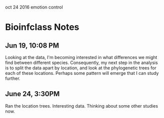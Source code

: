 oct 24 2016 emotion control
# Bioinfclass Notes


## Jun 19, 10:08 PM

Looking at the data, I'm becoming interested in what differences we might find between different species.
Consequently, my next step in the analysis is to split the data apart by location, and look at the
phylogenetic trees for each of these locations.
Perhaps some pattern will emerge that I can study further.

## June 24, 3:30PM

Ran the location trees.
Interesting data.
Thinking about some other studies now.
